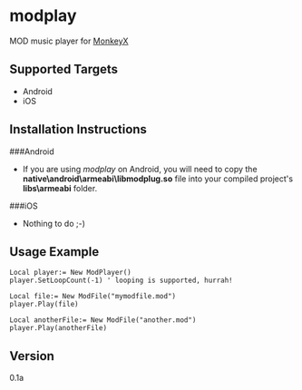 modplay
=======

MOD music player for [MonkeyX]

Supported Targets
-----------------
- Android
- iOS

Installation Instructions
-------------------------

###Android
- If you are using *modplay* on Android, you will need to copy the **native\android\armeabi\libmodplug.so** file into your compiled project's **libs\armeabi** folder.

###iOS
- Nothing to do ;-)

Usage Example
-------------
```
Local player:= New ModPlayer()
player.SetLoopCount(-1) ' looping is supported, hurrah!

Local file:= New ModFile("mymodfile.mod")
player.Play(file)

Local anotherFile:= New ModFile("another.mod")
player.Play(anotherFile)
```
Version
-------
0.1a

[MonkeyX]:http://http://www.monkey-x.com/
